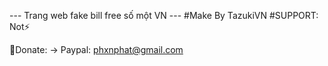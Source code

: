 --- Trang web fake bill free số một VN ---
#Make By TazukiVN
#SUPPORT: Not⚡

💸Donate: 
-> Paypal: phxnphat@gmail.com

